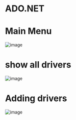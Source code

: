 # ADO.NET

# Main Menu

![image](https://user-images.githubusercontent.com/33037244/179247210-2f7f0f86-39a8-4007-aea5-3674a3d0a3f9.png)


# show all drivers

![image](https://user-images.githubusercontent.com/33037244/179247881-489f58c7-255c-4293-9e0b-2385ad64c835.png)


# Adding drivers

![image](https://user-images.githubusercontent.com/33037244/179248379-b1b5f158-51f6-40bf-9f20-701800af4ec1.png)




